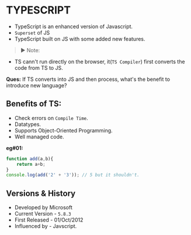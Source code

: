 # TYPESCRIPT

- TypeScript is an enhanced version of Javascript.
- `Superset` of JS
- TypeScript built on JS with some added new features.

> ▶️ Note: <br>
- TS cann't run directly on the browser, it(`TS Compiler`) first converts the code from TS to JS.

**Ques:** If TS converts into JS and then process, what's the benefit to introduce new language?
<br>

## Benefits of TS:
- Check errors on `Compile Time`.
- Datatypes.
- Supports Object-Oriented Programming.
- Well managed code.

**eg#01:**

```js
function add(a,b){
    return a+b;
}
console.log(add('2' + '3')); // 5 but it shouldn't.
```

## Versions & History
- Developed by Microsoft
- Current Version - `5.8.3`
- First Released - 01/Oct/2012
- Influenced by - Javscript.

## 





















